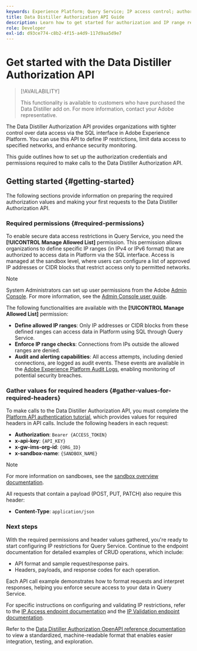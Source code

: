 ```yaml
---
keywords: Experience Platform; Query Service; IP access control; authorization; API; getting started
title: Data Distiller Authorization API Guide
description: Learn how to get started for authorization and IP range restrictions for secure data access within Adobe Experience Platform's Query Service.
role: Developer
exl-id: d93ce774-c8b2-4f15-a4d9-117d9aa5d9e7
---
```

# Get started with the Data Distiller Authorization API

>[!AVAILABILITY]
>
>This functionality is available to customers who have purchased the Data Distiller add on. For more information, contact your Adobe representative.

The Data Distiller Authorization API provides organizations with tighter control over data access via the SQL interface in Adobe Experience Platform. You can use this API to define IP restrictions, limit data access to specified networks, and enhance security monitoring.

This guide outlines how to set up the authorization credentials and permissions required to make calls to the Data Distiller Authorization API.

## Getting started {#getting-started}

The following sections provide information on preparing the required authorization values and making your first requests to the Data Distiller Authorization API.

### Required permissions {#required-permissions}

To enable secure data access restrictions in Query Service, you need the **[!UICONTROL Manage Allowed List]** permission. This permission allows organizations to define specific IP ranges (in IPv4 or IPv6 format) that are authorized to access data in Platform via the SQL interface. Access is managed at the sandbox level, where users can configure a list of approved IP addresses or CIDR blocks that restrict access only to permitted networks.

>[!NOTE]
>
>System Administrators can set up user permissions from the Adobe [Admin Console](https://adminconsole.adobe.com/). For more information, see the [Admin Console user guide](https://helpx.adobe.com/enterprise/using/admin-console.html).

The following functionalities are available with the **[!UICONTROL Manage Allowed List]** permission:

- **Define allowed IP ranges**: Only IP addresses or CIDR blocks from these defined ranges can access data in Platform using SQL through Query Service.
- **Enforce IP range checks**: Connections from IPs outside the allowed ranges are denied.
- **Audit and alerting capabilities**: All access attempts, including denied connections, are logged as audit events. These events are available in the [Adobe Experience Platform Audit Logs](../../landing/governance-privacy-security/audit-logs/overview.md), enabling monitoring of potential security breaches.

### Gather values for required headers {#gather-values-for-required-headers}

To make calls to the Data Distiller Authorization API, you must complete the [Platform API authentication tutorial](../../landing/api-authentication.md), which provides values for required headers in API calls. Include the following headers in each request:

- **Authorization**: `Bearer {ACCESS_TOKEN}`
- **x-api-key**: `{API_KEY}`
- **x-gw-ims-org-id**: `{ORG_ID}`
- **x-sandbox-name**: `{SANDBOX_NAME}`

>[!NOTE]
>
> For more information on sandboxes, see the [sandbox overview documentation](../../sandboxes/home.md).

All requests that contain a payload (POST, PUT, PATCH) also require this header:

- **Content-Type**: `application/json`

### Next steps

With the required permissions and header values gathered, you're ready to start configuring IP restrictions for Query Service. Continue to the endpoint documentation for detailed examples of CRUD operations, which include:

- API format and sample request/response pairs.
- Headers, payloads, and response codes for each operation.

Each API call example demonstrates how to format requests and interpret responses, helping you enforce secure access to your data in Query Service.

For specific instructions on configuring and validating IP restrictions, refer to the [IP Access endpoint documentation](./ip-access.md) and the [IP Validation endpoint documentation](./validate.md).

Refer to the [Data Distiller Authorization OpenAPI reference documentation](https://developer.adobe.com/experience-platform-apis/references/data-distiller-auth/) to view a standardized, machine-readable format that enables easier integration, testing, and exploration.
